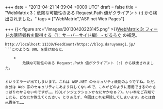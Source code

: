 
+++
date = "2013-04-21 14:39:04 +0000 UTC"
draft = false
title = "WebMatrix 3：危険な可能性のある Request.Path 値がクライアント (:) から検出されました。"
tags = ["WebMatrix","ASP.net Web Pages"]

+++
{{< figure src="/images/20130420223145.png"  >}}<a href="https://blog.daruyanagi.jp/entry/2013/04/20/224501">WebMatrix 3: フィードの購読者数を取得する（1：サーバーサイド編） - だるろぐ</a> の補足。
```
http://localhost:11330/FeedCount/https://blog.daruyanagi.jp/
```このような URL を受け取ると、

    >
        危険な可能性のある Request.Path 値がクライアント (:) から検出されました。

    
というエラーが出てしまいます。これは ASP.NET のセキュリティ機能のようですね。ただ、自分は Web 系のセキュリティにあまり詳しくないので、これがどのように悪用できるのかさっぱりわからないのですが……（SQLインジェクションかなにかかなぁ？）。いい本をご存知でしたら、どなたか教えてください。とりあえず、今回はこれを解除してしまいます。あとは自己責任で……


